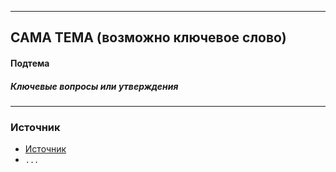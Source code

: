 ***
## САМА ТЕМА (возможно ключевое слово)

#### Подтема

##### Ключевые вопросы или утверждения

***
### Источник

- [Источник](https://www.politerm.com/zuludoc/sql_aggreg.html)
- `...`

